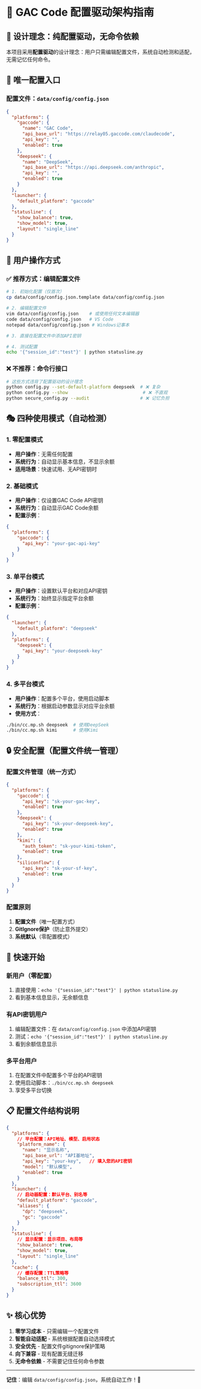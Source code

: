 # 📝 GAC Code 配置驱动架构指南

## 🎯 设计理念：**纯配置驱动，无命令依赖**

本项目采用**配置驱动**的设计理念：用户只需编辑配置文件，系统自动检测和适配，无需记忆任何命令。

## 📁 唯一配置入口

### 配置文件：`data/config/config.json`
```json
{
  "platforms": {
    "gaccode": {
      "name": "GAC Code",
      "api_base_url": "https://relay05.gaccode.com/claudecode",
      "api_key": "",
      "enabled": true
    },
    "deepseek": {
      "name": "DeepSeek", 
      "api_base_url": "https://api.deepseek.com/anthropic",
      "api_key": "",
      "enabled": true
    }
  },
  "launcher": {
    "default_platform": "gaccode"
  },
  "statusline": {
    "show_balance": true,
    "show_model": true,
    "layout": "single_line"
  }
}
```

## 🔧 用户操作方式

### ✅ **推荐方式：编辑配置文件**
```bash
# 1. 初始化配置（仅首次）
cp data/config/config.json.template data/config/config.json

# 2. 编辑配置文件
vim data/config/config.json    # 或使用任何文本编辑器
code data/config/config.json   # VS Code
notepad data/config/config.json # Windows记事本

# 3. 直接在配置文件中添加API密钥

# 4. 测试配置
echo '{"session_id":"test"}' | python statusline.py
```

### ❌ **不推荐：命令行接口**
```bash
# 这些方式违背了配置驱动的设计理念
python config.py --set-default-platform deepseek  # ❌ 复杂
python config.py --show                            # ❌ 不直观
python secure_config.py --audit                   # ❌ 记忆负担
```

## 🎭 四种使用模式（自动检测）

### 1. **零配置模式**
- **用户操作**：无需任何配置
- **系统行为**：自动显示基本信息，不显示余额
- **适用场景**：快速试用、无API密钥时

### 2. **基础模式** 
- **用户操作**：仅设置GAC Code API密钥
- **系统行为**：自动显示GAC Code余额
- **配置示例**：
```json
{
  "platforms": {
    "gaccode": {
      "api_key": "your-gac-api-key"
    }
  }
}
```

### 3. **单平台模式**
- **用户操作**：设置默认平台和对应API密钥  
- **系统行为**：始终显示指定平台余额
- **配置示例**：
```json
{
  "launcher": {
    "default_platform": "deepseek"
  },
  "platforms": {
    "deepseek": {
      "api_key": "your-deepseek-key"
    }
  }
}
```

### 4. **多平台模式**
- **用户操作**：配置多个平台，使用启动脚本
- **系统行为**：根据启动参数显示对应平台余额
- **使用方式**：
```bash
./bin/cc.mp.sh deepseek  # 使用DeepSeek
./bin/cc.mp.sh kimi      # 使用Kimi
```

## 🔒 安全配置（配置文件统一管理）

### 配置文件管理（统一方式）
```json
{
  "platforms": {
    "gaccode": {
      "api_key": "sk-your-gac-key",
      "enabled": true
    },
    "deepseek": {
      "api_key": "sk-your-deepseek-key",
      "enabled": true
    },
    "kimi": {
      "auth_token": "sk-your-kimi-token",
      "enabled": true
    },
    "siliconflow": {
      "api_key": "sk-your-sf-key",
      "enabled": true
    }
  }
}
```

### 配置原则
1. **配置文件**（唯一配置方式）
2. **GitIgnore保护**（防止意外提交）
3. **系统默认**（零配置模式）

## 🚀 快速开始

### 新用户（零配置）
1. 直接使用：`echo '{"session_id":"test"}' | python statusline.py`
2. 看到基本信息显示，无余额信息

### 有API密钥用户
1. 编辑配置文件：在 `data/config/config.json` 中添加API密钥
2. 测试：`echo '{"session_id":"test"}' | python statusline.py`  
3. 看到余额信息显示

### 多平台用户
1. 在配置文件中配置多个平台的API密钥
2. 使用启动脚本：`./bin/cc.mp.sh deepseek`
3. 享受多平台切换

## 📋 配置文件结构说明

```json
{
  "platforms": {
    // 平台配置：API地址、模型、启用状态
    "platform_name": {
      "name": "显示名称",
      "api_base_url": "API基地址", 
      "api_key": "your-key",   // 填入您的API密钥
      "model": "默认模型",
      "enabled": true
    }
  },
  "launcher": {
    // 启动器配置：默认平台、别名等
    "default_platform": "gaccode",
    "aliases": {
      "dp": "deepseek",
      "gc": "gaccode"
    }
  },
  "statusline": {
    // 显示配置：显示项目、布局等
    "show_balance": true,
    "show_model": true, 
    "layout": "single_line"
  },
  "cache": {
    // 缓存配置：TTL策略等
    "balance_ttl": 300,
    "subscription_ttl": 3600
  }
}
```

## ✨ 核心优势

1. **零学习成本** - 只需编辑一个配置文件
2. **智能自动适配** - 系统根据配置自动选择模式
3. **安全优先** - 配置文件gitignore保护策略
4. **向下兼容** - 现有配置无缝迁移
5. **无命令依赖** - 不需要记住任何命令参数

---

**记住**：编辑 `data/config/config.json`，系统自动工作！🎉